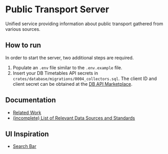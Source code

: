 # Public Transport Server

Unified service providing information about public transport gathered from various sources.

## How to run

In order to start the server, two additional steps are required.

1. Populate an `.env` file similar to the `.env.example` file.
2. Insert your DB Timetables API secrets in `crates/database/migrations/0004_collectors.sql`.
The client ID and client secret can be obtained at the [DB API Marketplace](https://developers.deutschebahn.com/db-api-marketplace/apis/product/timetables).

## Documentation

- [Related Work](documentation/related-work.md)
- [(incomplete) List of Relevant Data Sources and Standards](documentation/data-sources.md)

## UI Inspiration
- [Search Bar](https://codepen.io/mey_mnry/pen/QWqPvox)
